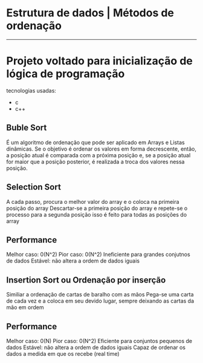 # Estrutura de dados | Métodos de ordenação
---

# Projeto voltado para inicialização de lógica de programação 
tecnologias usadas: 
- c
- c++


## Buble Sort

É um algoritmo de ordenação que pode ser aplicado em Arrays e Listas dinâmicas. Se o objetivo é ordenar os valores em forma decrescente, então, a posição atual é comparada com a próxima posição e, se a posição atual for maior que a posição posterior, é realizada a troca dos valores nessa posição.




## Selection Sort 

A cada passo, procura o melhor valor do array e
o coloca na primeira posição do array
Descartar-se a primeira posição do array e
repete-se o processo para a segunda posição
isso é feito para todas as posições do array


## Performance
Melhor caso: 0(N^2)
Pior caso: 0(N^2)
Ineficiente para grandes conjutnos de dados
Estável: não altera a ordem de dados iguais 


## Insertion Sort ou Ordenação por inserção 

Similiar a ordenação de cartas de baralho com as mãos 
Pega-se uma carta de cada vez e a coloca em seu devido lugar, 
sempre deixando as cartas da mão em ordem 

## Performance
Melhor caso: 0(N)
Pior caso: 0(N^2)
Eficiente para conjuntos pequenos de dados
Estável: não altera a ordem de dados iguais 
Capaz de ordenar os dados a medida em que os recebe (real time)

